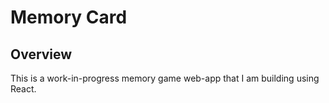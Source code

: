 # Memory Card

## Overview

This is a work-in-progress memory game web-app that I am building using React.
